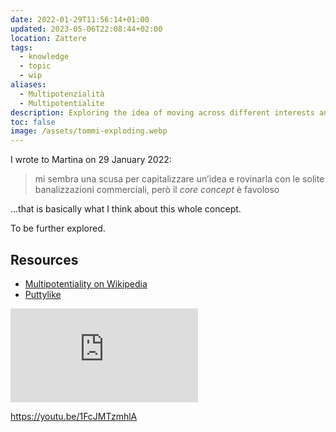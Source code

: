 ```yaml
---
date: 2022-01-29T11:56:14+01:00
updated: 2023-05-06T22:08:44+02:00
location: Zattere
tags:
  - knowledge
  - topic
  - wip
aliases:
  - Multipotenzialità
  - Multipotentialite
description: Exploring the idea of moving across different interests and fields without never sticking to one only — essentially, me.
toc: false
image: /assets/tommi-exploding.webp
---
```

I wrote to Martina on <time datetime='2022-01-29T12:13:37+01:00'>29 January 2022</time>:

<blockquote lang='it'><p>mi sembra una scusa per capitalizzare un’idea e rovinarla con le solite banalizzazioni commerciali, però il <i lang='en'>core concept</i> è favoloso</p></blockquote>

…that is basically what I think about this whole concept.

To be further explored.

## Resources

- [Multipotentiality on Wikipedia](https://en.wikipedia.org/wiki/Multipotentiality 'Multipotentiality on Wikipedia')
- [Puttylike](https://puttylike.com/)

<div class='embed'><iframe src='https://embed.ted.com/talks/lang/en/emilie_wapnick_why_some_of_us_don_t_have_one_true_calling' frameborder='0' scrolling='no' allowfullscreen></iframe></div>

https://youtu.be/1FcJMTzmhlA
